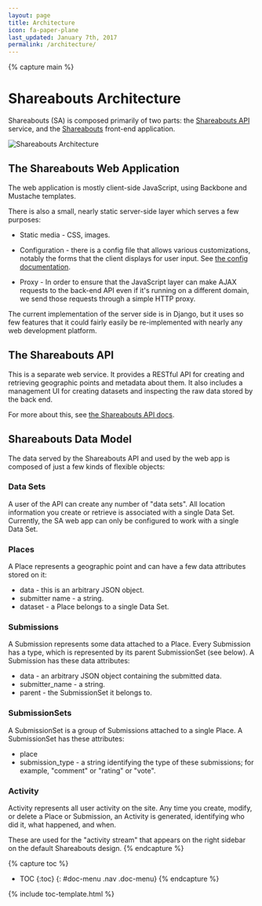 ```yaml
---
layout: page
title: Architecture
icon: fa-paper-plane
last_updated: January 7th, 2017
permalink: /architecture/
---
```

{% capture main %}
# Shareabouts Architecture

Shareabouts (SA) is composed primarily of two parts:
the [Shareabouts API](https://github.com/openplans/shareabouts-api)
service, and the [Shareabouts](https://github.com/openplans/shareabouts)
front-end application.

![Shareabouts Architecture](https://docs.google.com/drawings/d/10KdhBgw7lYlpEda77W9ry4ZIxbkGAt84uIRS5JH-2_c/pub?w=960&h=720)

## The Shareabouts Web Application

The web application is mostly client-side JavaScript, using Backbone
and Mustache templates.

There is also a small, nearly static server-side layer which serves a
few purposes:

* Static media - CSS, images.

* Configuration - there is a config file that allows various
  customizations, notably the forms that the client displays for user
  input. See [the config documentation](/config/).

* Proxy - In order to ensure that the JavaScript layer can make AJAX
  requests to the back-end API even if it's running on a different
  domain, we send those requests through a simple HTTP proxy.

The current implementation of the server side is in Django, but it
uses so few features that it could fairly easily be re-implemented
with nearly any web development platform.


## The Shareabouts API

This is a separate web service. It provides a RESTful API for
creating and retrieving geographic points and metadata about them.
It also includes a management UI for creating datasets and
inspecting the raw data stored by the back end.

For more about this, see [the Shareabouts API docs](https://github.com/openplans/shareabouts-api/tree/master/doc).

## Shareabouts Data Model

The data served by the Shareabouts API and used by the web app is
composed of just a few kinds of flexible objects:

### Data Sets

A user of the API can create any number of "data sets".
All location information you create or retrieve is associated with a
single Data Set.  Currently, the SA web app can only be configured to
work with a single Data Set.

### Places

A Place represents a geographic point and can have a few data
attributes stored on it:

* data - this is an arbitrary JSON object.
* submitter name - a string.
* dataset - a Place belongs to a single Data Set.

### Submissions

A Submission represents some data attached to a Place.
Every Submission has a type, which is represented by its parent
SubmissionSet (see below).  A Submission has these data attributes:

* data - an arbitrary JSON object containing the submitted data.
* submitter_name - a string.
* parent - the SubmissionSet it belongs to.


### SubmissionSets

A SubmissionSet is a group of Submissions attached
to a single Place.  A SubmissionSet has these attributes:

* place
* submission_type - a string identifying the type of these
  submissions; for example, "comment" or "rating" or "vote".


### Activity

Activity represents all user activity on the site. Any time you
create, modify, or delete a Place or Submission, an Activity is
generated, identifying who did it, what happened, and when.

These are used for the "activity stream" that appears on the right
sidebar on the default Shareabouts design.
{% endcapture %}


{% capture toc %}
* TOC
{:toc}
{: #doc-menu .nav .doc-menu}
{% endcapture %}


{% include toc-template.html %}

